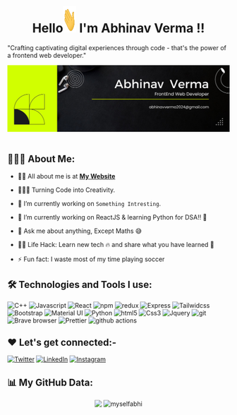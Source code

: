 <h1 align="center">Hello<img src="https://raw.githubusercontent.com/ABSphreak/ABSphreak/master/gifs/Hi.gif" width="30px" height="60px"> I'm Abhinav Verma !! </h1>

"Crafting captivating digital experiences through code - that's the power of a frontend web developer."

<!--
**myselfabhi/myselfabhi** is a ✨ _special_ ✨ repository because its `README.md` (this file) appears on your GitHub profile.
Here are some ideas to get you started: -->

<div align="center">
  <img src ="./banner.jpg" />
  
</div>

 <br/>

## 👨🏻‍💻 About Me:

- 🙋‍♂️ All about me is at **[My Website](https://abhinavvermaportfolio.vercel.app/)**

- 👨🏻‍💻 Turning Code into Creativity. 

- 🔭 I’m currently working on `Something Intresting`.

- 🌱 I’m currently working on ReactJS & learning Python for DSA!! 🐍

- 💬 Ask me about anything, Except Maths :sweat_smile:

- 👨‍💻 Life Hack: Learn new tech :fire: and share what you have learned :tada:

- ⚡ Fun fact: I waste most of my time playing soccer

## 🛠️ Technologies and Tools I use:

<p>
<img alt="C++" src="https://img.shields.io/badge/C%2B%2B-00599C?style=for-the-badge&logo=c%2B%2B&logoColor=white" height="25px"/>
<img alt="Javascript" src="https://img.shields.io/badge/JavaScript-323330?style=for-the-badge&logo=javascript&logoColor=F7DF1E"  height="25px"/>
<img alt="React" src="https://img.shields.io/badge/React-20232A?style=for-the-badge&logo=react&logoColor=61DAFB" height="25px"/>
<img alt="npm" src="https://img.shields.io/badge/NPM-%23000000.svg?style=for-the-badge&logo=npm&logoColor=white" height="25px"/>
<img alt="redux" src="https://img.shields.io/badge/-Redux-764ABC?style=flat-square&logo=redux&logoColor=white" height="25px"/>
 <img alt="Express" src="https://img.shields.io/badge/express.js-%23404d59.svg?style=for-the-badge&logo=express&logoColor=%2361DAFB" height="25px"/>
<img alt="Tailwidcss" src="https://img.shields.io/badge/Tailwind_CSS-38B2AC?style=for-the-badge&logo=tailwind-css&logoColor=white" height="25px"/>
<img alt="Bootstrap" src="https://img.shields.io/badge/Bootstrap-563D7C?style=for-the-badge&logo=bootstrap&logoColor=white" height="25px"/>
<img alt="Material UI" src="https://img.shields.io/badge/Material--UI-0081CB?style=for-the-badge&logo=material-ui&logoColor=white" height="25px"/>
<img alt="Python" src="https://img.shields.io/badge/Python-14354C?style=for-the-badge&logo=python&logoColor=white" height="25px"/>
<img alt="html5" src="https://img.shields.io/badge/HTML5-E34F26?style=for-the-badge&logo=html5&logoColor=white" height="25px"/>
<img alt="Css3" src="https://img.shields.io/badge/CSS3-1572B6?style=for-the-badge&logo=css3&logoColor=white" height="25px"/>
<img alt="Jquery" src="https://img.shields.io/badge/jquery-%230769AD.svg?style=for-the-badge&logo=jquery&logoColor=white" height="25px"/>
<img alt="git" src="https://img.shields.io/badge/-Git-F05032?style=flat-square&logo=git&logoColor=white" height="25px"/>
<img alt="Brave browser" src="https://img.shields.io/badge/-Brave_Browser-FB542B?style=flat-square&logo=brave&logoColor=white" height="25px"/>
<img alt="Prettier" src="https://img.shields.io/badge/-Prettier-F7B93E?style=flat-square&logo=prettier&logoColor=white" height="25px"/>
<img alt="github actions" src="https://img.shields.io/badge/-Github_Actions-2088FF?style=flat-square&logo=github-actions&logoColor=white" height="25px"/>
</p>

## ❤️ Let's get connected:-

<p><a href="https://twitter.com/_myselfabhi" target="_blank"><img alt="Twitter" src="https://img.shields.io/badge/twitter-%231DA1F2.svg?&style=for-the-badge&logo=twitter&logoColor=white"  height="30px"/></a> 
    <a href="https://www.linkedin.com/in/abhinav-verma-2b2303203/" target="_blank"><img alt="LinkedIn" src="https://img.shields.io/badge/linkedin-%230077B5.svg?&style=for-the-badge&logo=linkedin&logoColor=white"  height="30px"/></a> 
    <a href="https://www.instagram.com/_myselfabhi" target="_blank"><img alt="Instagram" src="https://img.shields.io/badge/Instagram-E4405F?style=for-the-badge&logo=instagram&logoColor=white"  height="30px"/></a>
</p>

## 📊 My GitHub Data:

<div align="center">
  <img align="center" src="https://github-readme-stats.anuraghazra1.vercel.app/api?username=myselfabhi&show_icons=true" />
  <img align="center" src="https://github-readme-streak-stats.herokuapp.com/?user=myselfabhi&" alt="myselfabhi" />
</div>

